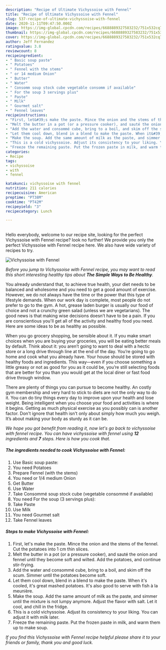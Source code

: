 ```yaml
---
description: "Recipe of Ultimate Vichyssoise with Fennel"
title: "Recipe of Ultimate Vichyssoise with Fennel"
slug: 537-recipe-of-ultimate-vichyssoise-with-fennel
date: 2020-11-11T09:47:50.000Z
image: https://img-global.cpcdn.com/recipes/6688889327583232/751x532cq70/vichyssoise-with-fennel-recipe-main-photo.jpg
thumbnail: https://img-global.cpcdn.com/recipes/6688889327583232/751x532cq70/vichyssoise-with-fennel-recipe-main-photo.jpg
cover: https://img-global.cpcdn.com/recipes/6688889327583232/751x532cq70/vichyssoise-with-fennel-recipe-main-photo.jpg
author: Jeff Fernandez
ratingvalue: 3.8
reviewcount: 8
recipeingredient:
- " Basic soup paste"
- " Potatoes"
- " Fennel with the stems"
- " or 14 medium Onion"
- " Butter"
- " Water"
- " Consomm soup stock cube vegetable consomm if available"
- " For the soup 3 servings plus"
- " Paste"
- " Milk"
- " Gourmet salt"
- " Fennel leaves"
recipeinstructions:
- "First, let&#39;s make the paste. Mince the onion and the stems of the fennel. Cut the potatoes into 1 cm thin slices."
- "Melt the butter in a pot (or a pressure cooker), and sauté the onion and fennel until they become soft and wilted. Add the potatoes, and continue stir-frying."
- "Add the water and consommé cube, bring to a boil, and skim off the scum. Simmer until the potatoes become soft."
- "Let them cool down, blend in a blend to make the paste. When it&#39;s cooled, it&#39;s great mashed potatoes. It&#39;s also good to serve with fish à la meunière."
- "Make the soup. Add the same amount of milk as the paste, and simmer until the mixture is not lumpy anymore. Adjust the flavor with salt. Let it cool, and chill in the fridge."
- "This is a cold vichyssoise. Adjust its consistency to your liking. You can adjust it with milk later."
- "Freeze the remaining paste. Put the frozen paste in milk, and warm them up to make soup."
categories:
- Recipe
tags:
- vichyssoise
- with
- fennel

katakunci: vichyssoise with fennel 
nutrition: 211 calories
recipecuisine: American
preptime: "PT38M"
cooktime: "PT42M"
recipeyield: "3"
recipecategory: Lunch

---
```

<br>
Hello everybody, welcome to our recipe site, looking for the perfect Vichyssoise with Fennel recipe? look no further! We provide you only the perfect Vichyssoise with Fennel recipe here. We also have wide variety of recipes to try.
<br>


![Vichyssoise with Fennel](https://img-global.cpcdn.com/recipes/6688889327583232/751x532cq70/vichyssoise-with-fennel-recipe-main-photo.jpg)

<i>Before you jump to Vichyssoise with Fennel recipe, you may want to read this short interesting healthy tips about <strong>The Simple Ways to Be Healthy</strong>.</i>

You already understand that, to achieve true health, your diet needs to be balanced and wholesome and you need to get a good amount of exercise. However, we do not always have the time or the power that this type of lifestyle demands. When our work day is complete, most people do not prefer to go to the gym. A hot, grease laden burger is usually our food of choice and not a crunchy green salad (unless we are vegetarians). The good news is that making wise decisions doesn’t have to be a pain. If you are conscientious you'll get all of the activity and healthy food you need. Here are some ideas to be as healthy as possible.

When you go grocery shopping, be sensible about it. If you make smart choices when you are buying your groceries, you will be eating better meals by default. Think about it: you aren’t going to want to deal with a hectic store or a long drive through line at the end of the day. You’re going to go home and cook what you already have. Your house should be stored with healthy foods and ingredients. This way—even if you choose something a little greasy or not as good for you as it could be, you’re still selecting foods that are better for you than you would get at the local diner or fast food drive through window.

There are plenty of things you can pursue to become healthy. An costly gym membership and very hard to stick to diets are not the only way to do it. You can do tiny things every day to improve upon your health and lose weight. Being intelligent when you choose your food and activities is where it begins. Getting as much physical exercise as you possibly can is another factor. Don't ignore that health isn't only about simply how much you weigh. It’s about making your body as sturdy as it can be. 


<i>We hope you got benefit from reading it, now let's go back to vichyssoise with fennel recipe. You can have vichyssoise with fennel using <strong>12</strong> ingredients and <strong>7</strong> steps. Here is how you cook that.
</i>

##### The ingredients needed to cook Vichyssoise with Fennel:

1. Use  Basic soup paste:
1. You need  Potatoes
1. Prepare  Fennel (with the stems)
1. You need  or 1/4 medium Onion
1. Get  Butter
1. Use  Water
1. Take  Consommé soup stock cube (vegetable consommé if available)
1. You need  For the soup (3 servings plus):
1. Take  Paste
1. Use  Milk
1. You need  Gourmet salt
1. Take  Fennel leaves


##### Steps to make Vichyssoise with Fennel:

1. First, let&#39;s make the paste. Mince the onion and the stems of the fennel. Cut the potatoes into 1 cm thin slices.
1. Melt the butter in a pot (or a pressure cooker), and sauté the onion and fennel until they become soft and wilted. Add the potatoes, and continue stir-frying.
1. Add the water and consommé cube, bring to a boil, and skim off the scum. Simmer until the potatoes become soft.
1. Let them cool down, blend in a blend to make the paste. When it&#39;s cooled, it&#39;s great mashed potatoes. It&#39;s also good to serve with fish à la meunière.
1. Make the soup. Add the same amount of milk as the paste, and simmer until the mixture is not lumpy anymore. Adjust the flavor with salt. Let it cool, and chill in the fridge.
1. This is a cold vichyssoise. Adjust its consistency to your liking. You can adjust it with milk later.
1. Freeze the remaining paste. Put the frozen paste in milk, and warm them up to make soup.


<i>If you find this Vichyssoise with Fennel recipe helpful please share it to your friends or family, thank you and good luck.</i>
